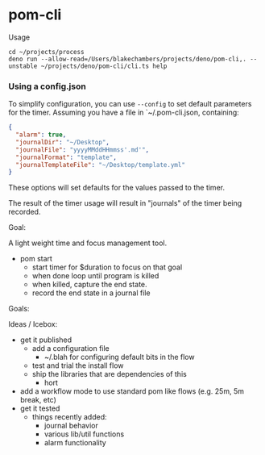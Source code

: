 # pom-cli

Usage

```
cd ~/projects/process
deno run --allow-read=/Users/blakechambers/projects/deno/pom-cli,. --unstable ~/projects/deno/pom-cli/cli.ts help
```

### Using a config.json

To simplify configuration, you can use `--config` to set default parameters for
the timer. Assuming you have a file in `~/.pom-cli.json, containing:

```json
{
  "alarm": true,
  "journalDir": "~/Desktop",
  "journalFile": "yyyyMMddHHmmss'.md'",
  "journalFormat": "template",
  "journalTemplateFile": "~/Desktop/template.yml"
}
```

These options will set defaults for the values passed to the timer.

The result of the timer usage will result in "journals" of the timer being
recorded.

Goal:

A light weight time and focus management tool.

- pom start
  - start timer for $duration to focus on that goal
  - when done loop until program is killed
  - when killed, capture the end state.
  - record the end state in a journal file

Goals:

Ideas / Icebox:

- get it published
  - add a configuration file
    - ~/.blah for configuring default bits in the flow
  - test and trial the install flow
  - ship the libraries that are dependencies of this
    - hort
- add a workflow mode to use standard pom like flows (e.g. 25m, 5m break, etc)
- get it tested
  - things recently added:
    - journal behavior
    - various lib/util functions
    - alarm functionality
